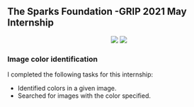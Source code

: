 <h2>The Sparks Foundation -GRIP 2021 May Internship</h2>
<div align="center">
  
[![](https://img.shields.io/badge/Made_with-OpenCV-5C3EE8?style=for-the-badge&logo=opencv)](https://opencv.org/)
[![](https://img.shields.io/badge/IDE-Jupyter_Notebook-orange?style=for-the-badge&logo=jupyter)](https://jupyter.org/)

</div>
<h3>Image color identification</h3>
<p>I completed the following tasks for this internship:</p>
<ul>
  <li>Identified colors in a given image.</li>
  <li>Searched for images with the color specified.</li>
 </ul>
